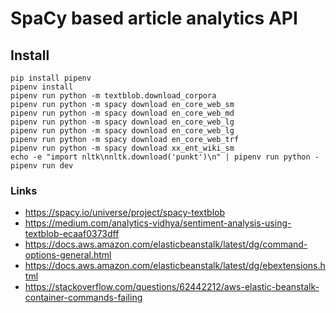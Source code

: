 # SpaCy based article analytics API

## Install

```
pip install pipenv
pipenv install
pipenv run python -m textblob.download_corpora
pipenv run python -m spacy download en_core_web_sm
pipenv run python -m spacy download en_core_web_md
pipenv run python -m spacy download en_core_web_lg
pipenv run python -m spacy download en_core_web_lg
pipenv run python -m spacy download en_core_web_trf
pipenv run python -m spacy download xx_ent_wiki_sm
echo -e "import nltk\nnltk.download('punkt')\n" | pipenv run python -
pipenv run dev
```

### Links

- https://spacy.io/universe/project/spacy-textblob
- https://medium.com/analytics-vidhya/sentiment-analysis-using-textblob-ecaaf0373dff
- https://docs.aws.amazon.com/elasticbeanstalk/latest/dg/command-options-general.html
- https://docs.aws.amazon.com/elasticbeanstalk/latest/dg/ebextensions.html
- https://stackoverflow.com/questions/62442212/aws-elastic-beanstalk-container-commands-failing
